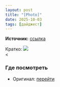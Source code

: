 ```yaml
---
layout: post
title: "[Photo]"
date: 2025-10-03
tags: [дайджест]
---
```


**Источник:** [ссылка](https://t.me/prostoprostoki/39)

Кратко: <a href="https://tg.i-c-a.su/media/prostoprostoki/39/5210760916461810214_y_2.jpg" rel="nofollow" target="_blank"><img src="https://tg.i-c-a.su/media/prostoprostoki/39/preview/thumb.jpeg" /></a><br /><

### Где посмотреть
- Оригинал: [перейти]({link})
